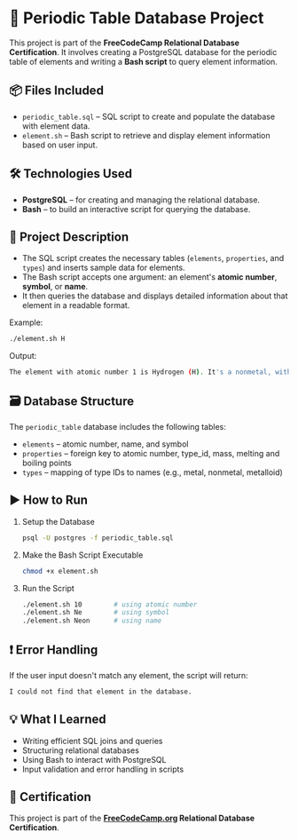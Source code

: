 # 🧪 Periodic Table Database Project

This project is part of the **FreeCodeCamp Relational Database Certification**. It involves creating a PostgreSQL database for the periodic table of elements and writing a **Bash script** to query element information.

## 📦 Files Included

- `periodic_table.sql` – SQL script to create and populate the database with element data.
- `element.sh` – Bash script to retrieve and display element information based on user input.

## 🛠 Technologies Used

- **PostgreSQL** – for creating and managing the relational database.
- **Bash** – to build an interactive script for querying the database.

## 📖 Project Description

- The SQL script creates the necessary tables (`elements`, `properties`, and `types`) and inserts sample data for elements.
- The Bash script accepts one argument: an element's **atomic number**, **symbol**, or **name**.
- It then queries the database and displays detailed information about that element in a readable format.

Example:
```bash
./element.sh H
```

Output:
```bash
The element with atomic number 1 is Hydrogen (H). It's a nonmetal, with a mass of 1.008 amu. Hydrogen has a melting point of -259.1°C and a boiling point of -252.9°C.
```

## 🗃️ Database Structure

The `periodic_table` database includes the following tables:

- `elements` – atomic number, name, and symbol
- `properties` – foreign key to atomic number, type_id, mass, melting and boiling points
- `types` – mapping of type IDs to names (e.g., metal, nonmetal, metalloid)

## ▶️ How to Run

1. Setup the Database
   ```bash
   psql -U postgres -f periodic_table.sql
   ```

2. Make the Bash Script Executable
   ```bash
   chmod +x element.sh
   ```

3. Run the Script
   ```bash
   ./element.sh 10        # using atomic number
   ./element.sh Ne        # using symbol
   ./element.sh Neon      # using name
   ```

## ❗ Error Handling

If the user input doesn't match any element, the script will return:
```bash
I could not find that element in the database.
```

## 💡 What I Learned

- Writing efficient SQL joins and queries
- Structuring relational databases
- Using Bash to interact with PostgreSQL
- Input validation and error handling in scripts

## 📜 Certification

This project is part of the **[FreeCodeCamp.org](https://www.freecodecamp.org/) Relational Database Certification**.
